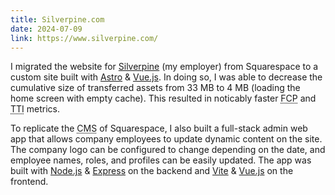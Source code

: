 ```yaml
---
title: Silverpine.com
date: 2024-07-09
link: https://www.silverpine.com/
---
```


I migrated the website for [Silverpine](https://www.silverpine.com/) (my employer) from Squarespace to a custom site built with [Astro](https://astro.build/) & [Vue.js](https://vuejs.org/). In doing so, I was able to decrease the cumulative size of transferred assets from 33 MB to 4 MB (loading the home screen with empty cache). This resulted in noticably faster <abbr title="first contentful paint">FCP</abbr> and <abbr title="time to interactive">TTI</abbr> metrics.

<content-img-row collapse columns="repeat(2, 1fr)">
  <content-img src="/images/silverpine/phoenix/silverpine-landing.gif"></content-img>
  <content-img src="/images/silverpine/phoenix/silverpine-services.gif"></content-img>
</content-img-row>

To replicate the <abbr title="content management system">CMS</abbr> of Squarespace, I also built a full-stack admin web app that allows company employees to update dynamic content on the site. The company logo can be configured to change depending on the date, and employee names, roles, and profiles can be easily updated. The app was built with [Node.js](https://nodejs.org) & [Express](https://expressjs.com/) on the backend and [Vite](https://vitejs.dev/) & [Vue.js](https://vuejs.org/) on the frontend.

<content-img-row>
  <content-img src="/images/silverpine/phoenix/web-admin-login.png"></content-img>
  <content-img src="/images/silverpine/phoenix/web-admin-header.png"></content-img>
  <content-img src="/images/silverpine/phoenix/web-admin-employees.png"></content-img>
  <content-img src="/images/silverpine/phoenix/web-admin-logos.png"></content-img>
</content-img-row>